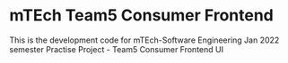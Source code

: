# mTEch Team5 Consumer Frontend

This is the development code for mTEch-Software Engineering Jan 2022 semester Practise Project - Team5 Consumer Frontend UI
